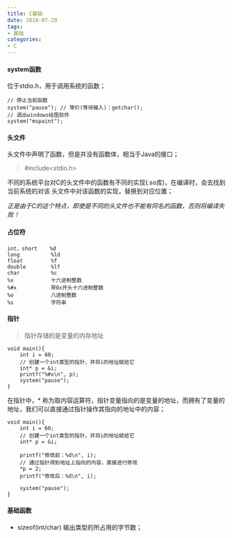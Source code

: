 ```yaml
---
title: C基础
date: 2018-07-29
tags:
- 基础
categories:
- C
---
```

<!-- toc -->

#### system函数

位于stdio.h，用于调用系统的函数；
```
// 停止当前函数
system("pause"); // 等价(等待输入)：getchar();
// 调出windows绘图软件
system("mspaint");
```
<!-- more -->
#### 头文件
头文件中声明了函数，但是并没有函数体，相当于Java的接口；
> #include<stdio.h>

不同的系统平台对C的头文件中的函数有不同的实现(.so库)，在编译时，会去找到当前系统的对该
头文件中对该函数的实现，替换到对应位置；

_正是由于C的这个特点，即使是不同的头文件也不能有同名的函数，否则将编译失败！_

#### 占位符
```
int、short    %d
long          %ld
float         %f
double        %lf
char          %c
%x            十六进制整数
%#x           带0x开头十六进制整数
%o            八进制整数
%s            字符串
```
#### 指针

> 指针存储的是变量的内存地址
```
void main(){
	int i = 60;
	// 创建一个int类型的指针，并将i的地址赋给它
	int* p = &i;
	printf("%#x\n", p);
	system("pause");
}
```
在指针中，* 称为取内容运算符，指针变量指向的是变量的地址，而拥有了变量的地址，我们可以直接通过指针操作其指向的地址中的内容；

```
void main(){
	int i = 60;
	// 创建一个int类型的指针，并将i的地址赋给它
	int* p = &i;

	printf("修改前：%d\n", i);
	// 通过指针得到地址上指向的内容，直接进行修改
	*p = 2;
	printf("修改后：%d\n", i);

	system("pause");
}
```


#### 基础函数

- sizeof(int/char) 输出类型的所占用的字节数；
